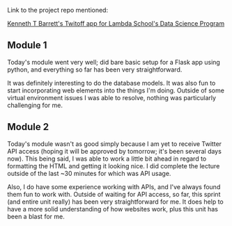 Link to the project repo mentioned:

[Kenneth T Barrett's Twitoff app for Lambda School's Data Science Program](https://github.com/KennethTBarrett/lsds12_twitoff)

## Module 1
Today's module went very well; did bare basic setup for a Flask app using python, and everything so far has been very straightforward.

It was definitely interesting to do the database models. It was also fun to start incorporating web elements into the things I'm doing. Outside of some virtual environment issues I was able to resolve, nothing was particularly challenging for me.

## Module 2
Today's module wasn't as good simply because I am yet to receive Twitter API access (hoping it will be approved by tomorrow; it's been several days now). This being said, I was able to work a little bit ahead in regard to formatting the HTML and getting it looking nice. I did complete the lecture outside of the last ~30 minutes for which was API usage.

Also, I do have some experience working with APIs, and I've always found them fun to work with. Outside of waiting for API access, so far, this sprint (and entire unit really) has been very straightforward for me. It does help to have a more solid understanding of how websites work, plus this unit has been a blast for me.
